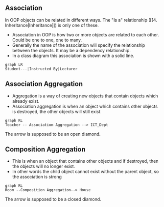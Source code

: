 ## Association
In OOP objects can be related in different ways. The "Is a" relationship ([[4. Inheritance|Inheritance]]) is only one of these.
- Association in OOP is how two or more objects are related to each other. Could be one to one, one to many.
- Generally the name of the association will specify the relationship between the objects. It may be a dependency relationship.
- In a class diagram this association is shown with a solid line.
```mermaid
graph LR
Student---|Instructed By|Lecturer
```

## Association Aggregation
- Aggregation is a way of creating new objects that contain objects which already exist.
- Association aggregation is when an object which contains other objects is destroyed, the other objects will still exist

```mermaid
graph RL
Teacher -- Association Aggregation --> ICT_Dept 
```
The arrow is supposed to be an open diamond.

## Composition Aggregation
- This is when an object that contains other objects and if destroyed, then the objects will no longer exist.
- In other words the child object cannot exist without the parent object, so the association is strong

```mermaid
graph RL
Room --Composition Aggregation--> House
```
The arrow is supposed to be a closed diamond.

